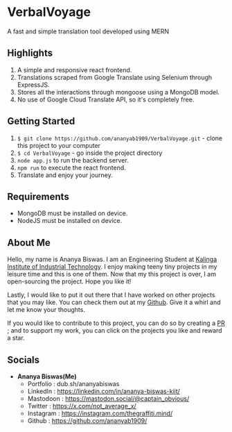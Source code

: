 # VerbalVoyage

A fast and simple translation tool developed using MERN

## Highlights
1. A simple and responsive react frontend.
2. Translations scraped from Google Translate using Selenium through ExpressJS.
3. Stores all the interactions through mongoose using a MongoDB model.
4. No use of Google Cloud Translate API, so it's completely free. 

## Getting Started
1. `$ git clone https://github.com/ananyab1909/VerbalVoyage.git` - clone this project to your computer
2. `$ cd VerbalVoyage` - go inside the project directory
3. `node app.js` to run the backend server.    
4. `npm run` to execute the react frontend.
5. Translate and enjoy your journey.

## Requirements
- MongoDB must be installed on device.
- NodeJS must be installed on device.

## About Me
Hello, my name is Ananya Biswas. I am an Engineering Student at [Kalinga Institute of Industrial Technology](https://kiit.ac.in/). I enjoy making teeny tiny projects in
my leisure time and this is one of them. Now that my this project is over, I am open-sourcing the project. Hope you like it!

Lastly, I would like to put it out there that I have worked on other projects that you may like. You can check them out at my [Github](https://github.com/ananyab1909/). Give it a whirl and let me know your thoughts.

If you would like to contribute to this project, you can do so by creating a [PR](https://help.github.com/articles/about-pull-requests/) ; and to support my work, you can click on the projects you like and reward a star.

## Socials

- __Ananya Biswas(Me)__
    - Portfolio : dub.sh/ananyabiswas
    - LinkedIn : https://linkedin.com/in/ananya-biswas-kiit/
    - Mastodoon : https://mastodon.social/@captain_obvious/
    - Twitter : https://x.com/not_average_x/
    - Instagram : https://instagram.com/thegraffiti.mind/
    - Github : https://github.com/ananyab1909/
